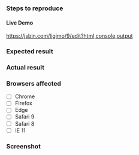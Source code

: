 ### Steps to reproduce

#### Live Demo
<!-- Fork this JSBin, or provide your own URL -->
https://jsbin.com/ligimo/9/edit?html,console,output

### Expected result

### Actual result

### Browsers affected

<!-- Check all that apply -->
- [ ] Chrome
- [ ] Firefox
- [ ] Edge
- [ ] Safari 9
- [ ] Safari 8
- [ ] IE 11

### Screenshot
